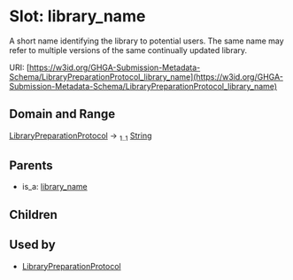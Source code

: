 
# Slot: library_name


A short name identifying the library to potential users. The same name may refer to multiple versions of the same continually updated library.

URI: [https://w3id.org/GHGA-Submission-Metadata-Schema/LibraryPreparationProtocol_library_name](https://w3id.org/GHGA-Submission-Metadata-Schema/LibraryPreparationProtocol_library_name)


## Domain and Range

[LibraryPreparationProtocol](LibraryPreparationProtocol.md) &#8594;  <sub>1..1</sub> [String](types/String.md)

## Parents

 *  is_a: [library_name](library_name.md)

## Children


## Used by

 * [LibraryPreparationProtocol](LibraryPreparationProtocol.md)
